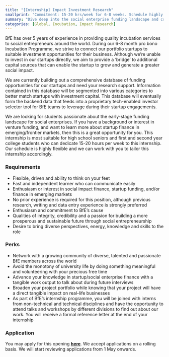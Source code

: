 ```yaml
---
title: "[Internship] Impact Investment Research"
smallprint: "Commitment: 15-20 hrs/week for 6-8 weeks. Schedule highly negotiable."
summary: "Dive deep into the social enterprise funding landscape and create tangible impact. Conduct research to build out a database of active funding opportunities for startups in our Incubation Programme. Applications will be reviewed from 1 May onwards." # this will be visible on platforms like LinkedIn when sharing
categories: [Global, Incubation, Impact Research]
---
```


BfE has over 5 years of experience in providing quality incubation services to social entrepreneurs around the world. During our 6-8 month pro bono Incubation Programme, we strive to connect our portfolio startups to suitable investment opportunities for their business. Although we’re unable to invest in our startups directly, we aim to provide a ‘bridge’ to additional capital sources that can enable the startup to grow and generate a greater social impact. 

We are currently building out a comprehensive database of funding opportunities for our startups and need your research support. Information contained in this database will be segmented into various categories to better match startups with investment capital. This database will eventually form the backend data that feeds into a proprietary tech-enabled investor selector tool for BfE teams to leverage during their startup engagements. 

We are looking for students passionate about the early-stage funding landscape for social enterprises. If you have a background or interest in venture funding, and want to learn more about startup finance in emerging/frontier markets, then this is a great opportunity for you. This internship is most suitable for high school seniors and first and second year college students who can dedicate 15-20 hours per week to this internship. Our schedule is highly flexible and we can work with you to tailor this internship accordingly.

### Requirements
- Flexible, driven and ability to think on your feet
- Fast and independent learner who can communicate easily
- Enthusiasm or interest in social impact finance, startup funding, and/or finance in emerging markets
- No prior experience is required for this position, although previous research, writing and data entry experience is strongly preferred
- Enthusiasm and commitment to BfE’s cause
- Qualities of integrity, credibility and a passion for building a more prosperous and sustainable future through social entrepreneurship
- Desire to bring diverse perspectives, energy, knowledge and skills to the role

### Perks
- Network with a growing community of diverse, talented and passionate BfE members across the world
- Avoid the monotony of university life by doing something meaningful and volunteering with your precious free time
- Advance your knowledge in startup/social enterprise finance with a tangible work output to talk about during future interviews
- Broaden your project portfolio while knowing that your project will have a direct tangible impact on real-life businesses
- As part of BfE’s internship programme, you will be joined with interns from non-technical and technical disciplines and have the opportunity to attend talks and workshops by different divisions to find out about our work. You will receive a formal reference letter at the end of your internship

### Application
You may apply for this opening [**here**](https://forms.gle/uvzRm8MadVhBNo6A6). We accept applications on a rolling basis. We will start reviewing applications from 1 May onwards.
